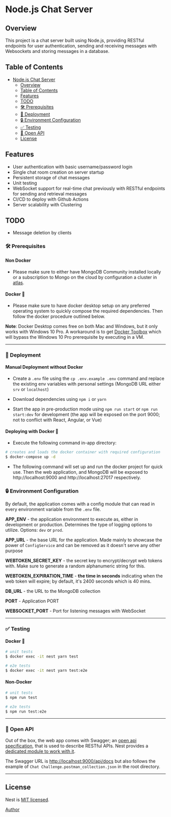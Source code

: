 # Node.js Chat Server

## Overview
This project is a chat server built using Node.js, providing RESTful endpoints for user authentication, sending and receiving messages with Websockets and storing messages in a database.

## Table of Contents

<!-- toc -->

- [Node.js Chat Server](#nodejs-chat-server)
  - [Overview](#overview)
  - [Table of Contents](#table-of-contents)
  - [Features](#features)
  - [TODO](#todo)
  - [🛠️ Prerequisites](#-prerequisites)
  - [🚀 Deployment](#-deployment)
  - [🔒 Environment Configuration](#-environment-configuration)
  - [✅ Testing](#-testing)
  - [📝 Open API](#-open-api)
  - [License](#license)

<!-- tocstop -->

## Features

- User authentication with basic username/password login
- Single chat room creation on server startup
- Persistent storage of chat messages
- Unit testing
- WebSocket support for real-time chat previously with RESTful endpoints for sending and retrieval messages
- CI/CD to deploy with Github Actions
- Server scalability with Clustering

## TODO

- Message deletion by clients


### 🛠️ Prerequisites

#### Non Docker

- Please make sure to either have MongoDB Community installed locally or a subscription to Mongo on the cloud by configuration a cluster in [atlas](https://www.mongodb.com/cloud/atlas). 

#### Docker 🐳

- Please make sure to have docker desktop setup on any preferred operating system to quickly compose the required dependencies. Then follow the docker procedure outlined below.

**Note**: Docker Desktop comes free on both Mac and Windows, but it only works with Windows 10 Pro. A workaround is to get [Docker Toolbox](https://docs.docker.com/toolbox/toolbox_install_windows/) which will bypass the Windows 10 Pro prerequisite by executing in a VM.

---

### 🚀 Deployment

#### Manual Deployment without Docker

- Create a `.env` file using the `cp .env.example .env` command and replace the existing env variables with personal settings (MongoDB URL either `srv` or `localhost`)

- Download dependencies using `npm i` or `yarn`

- Start the app in pre-production mode using `npm run start` or `npm run start:dev` for development (the app will be exposed on the port 9000; not to conflict with React, Angular, or Vue)

#### Deploying with Docker 🐳

- Execute the following command in-app directory:

```bash
# creates and loads the docker container with required configuration
$ docker-compose up -d 
```
- The following command will set up and run the docker project for quick use. Then the web application, and MongoDB will be exposed to http://localhost:9000 and http://localhost:27017 respectively.

### 🔒 Environment Configuration

By default, the application comes with a config module that can read in every environment variable from the `.env` file.

**APP_ENV** - the application environment to execute as, either in development or production. Determines the type of logging options to utilize. Options: `dev` or `prod`. 

**APP_URL** - the base URL for the application. Made mainly to showcase the power of `ConfigService` and can be removed as it doesn't serve any other purpose

**WEBTOKEN_SECRET_KEY** - the secret key to encrypt/decrypt web tokens with. Make sure to generate a random alphanumeric string for this.

**WEBTOKEN_EXPIRATION_TIME** - **the time in seconds** indicating when the web token will expire; by default, it's 2400 seconds which is 40 mins.

**DB_URL** - the URL to the MongoDB collection

**PORT** - Application PORT

**WEBSOCKET_PORT** - Port for listening messages with WebSocket


---

### ✅ Testing

#### Docker 🐳

```bash
# unit tests
$ docker exec -it nest yarn test

# e2e tests
$ docker exec -it nest yarn test:e2e

```

#### Non-Docker

```bash
# unit tests
$ npm run test

# e2e tests
$ npm run test:e2e

```

---

### 📝 Open API

Out of the box, the web app comes with Swagger; an [open api specification](https://swagger.io/specification/), that is used to describe RESTful APIs. Nest provides a [dedicated module to work with it](https://docs.nestjs.com/recipes/swagger).

The Swagger URL is [http://localhost:9000/api/docs](http://localhost:9000/api/docs) but also follows the example of ``Chat Challenge.postman_collection.json`` in the root directory.

---

## License

Nest is [MIT licensed](LICENSE).

[Author](https://osgioia.dev/)